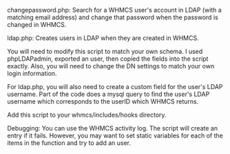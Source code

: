 changepassword.php: Search for a WHMCS user's account in LDAP (with a matching email address) and change that password when the password is changed in WHMCS.

ldap.php: Creates users in LDAP when they are created in WHMCS.

You will need to modify this script to match your own schema. I used phpLDAPadmin, exported an user, then copied the fields into the script exactly. Also, you will need to change the DN settings to match your own login information.

For ldap.php, you will also need to create a custom field for the user's LDAP username. Part of the code does a mysql query to find the user's LDAP username which corresponds to the userID which WHMCS returns.

Add this script to your whmcs/includes/hooks directory.

Debugging:
You can use the WHMCS activity log. The script will create an entry if it fails. However, you may want to set static variables for each of the items in the function and try to add an user.
